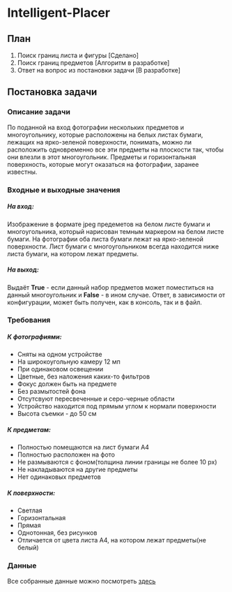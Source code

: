 # Intelligent-Placer

## План
1. Поиск границ листа и фигуры [Сделано]
2. Поиск границ предметов [Алгоритм в разработке]
3. Ответ на вопрос из постановки задачи [В разработке]

## Постановка задачи

### Описание задачи

По поданной на вход фотографии нескольких предметов и многоугольнику, которые расположены на белых листах бумаги, лежащих на ярко-зеленой поверхности, понимать, можно ли расположить одновременно все эти предметы на плоскости так, чтобы они влезли в этот многоугольник. Предметы и горизонтальная поверхность, которые могут оказаться на фотографии, заранее известны. 

### Входные и выходные значения

##### На вход:

Изображение в формате jpeg предеметов на белом листе бумаги и многоугольника, который нарисован темным маркером на белом листе бумаги. На фотографии оба листа бумаги лежат на ярко-зеленой поверхности. Лист бумаги с многоугольником всегда находится ниже листа бумаги, на котором лежат предметы.

##### На выход:

Выдаёт **True** - если данный набор предметов может поместиться на данный многоугольник и **False** - в ином случае. Ответ, в зависимости от конфигурации, может быть получен, как в консоль, так и в файл.



### Требования

##### К фотографиями:
- Сняты на одном устройстве
- На широкоугольную камеру 12 мп
- При одинаковом освещении
- Цветные, без наложения каких-то фильтров
- Фокус должен быть на предмете
- Без размытостей фона
- Отсутсвуют пересвеченные и серо-черные области
- Устройство находится под прямым углом к нормали поверхности
- Высота съемки - до 50 см

##### К предметам:
- Полностью помещаются на лист бумаги А4
- Полностью расположен на фото
- Не размываются с фоном(толщина линии границы не более 10 px)
- Не накладываются на другие предметы
- Нет одинаковых предметов

##### К поверхности:
- Светлая
- Горизонтальная
- Прямая
- Однотонная, без рисунков
- Отличается от цвета листа А4, на котором лежат предметы(не белый)

### Данные

Все собранные данные можно посмотреть [здесь](https://drive.google.com/drive/folders/1lh-NmPbrZmleoe6-WLharnoG1Y7TRa0L?usp=sharing)

